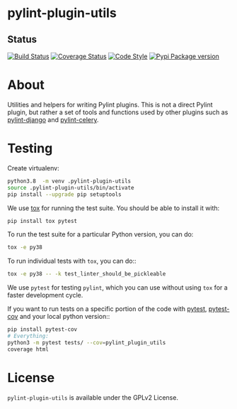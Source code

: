 # pylint-plugin-utils

## Status

[![Build Status](https://github.com/PyCQA/pylint-plugin-utils/actions/workflows/ci.yaml/badge.svg?branch=master)](https://github.com/PyCQA/pylint-plugin-utils/actions)
[![Coverage Status](https://coveralls.io/repos/github/PyCQA/pylint-plugin-utils/badge.svg?branch=master)](https://coveralls.io/github/PyCQA/pylint-plugin-utils?branch=master)
[![Code Style](https://img.shields.io/badge/code%20style-black-000000.svg)](https://github.com/ambv/black)
[![Pypi Package version](https://img.shields.io/pypi/v/pylint-plugin-utils.svg)](https://pypi.python.org/pypi/pylint-plugin-utils)

# About

Utilities and helpers for writing Pylint plugins. This is not a direct Pylint plugin, but rather a set of tools and functions used by other plugins such as [pylint-django](https://github.com/PyCQA/pylint-django) and [pylint-celery](https://github.com/PyCQA/pylint-celery).

# Testing
Create virtualenv:
```bash
python3.8  -m venv .pylint-plugin-utils
source .pylint-plugin-utils/bin/activate
pip install --upgrade pip setuptools
```

We use [tox](https://tox.readthedocs.io/en/latest/) for running the test suite. You should be able to install it with:
```bash
pip install tox pytest
```

To run the test suite for a particular Python version, you can do:
```bash
tox -e py38
```

To run individual tests with ``tox``, you can do::
```bash
tox -e py38 -- -k test_linter_should_be_pickleable
```

We use ``pytest`` for testing ``pylint``, which you can use without using ``tox`` for a faster development cycle.

If you want to run tests on a specific portion of the code with [pytest](https://docs.pytest.org/en/latest/), [pytest-cov](https://pypi.org/project/pytest-cov/) and your local python version::
```bash
pip install pytest-cov
# Everything:
python3 -m pytest tests/ --cov=pylint_plugin_utils
coverage html
```

# License

`pylint-plugin-utils` is available under the GPLv2 License.
